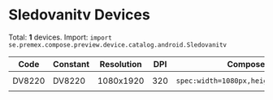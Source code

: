 # Sledovanitv Devices

Total: **1** devices. Import: `import se.premex.compose.preview.device.catalog.android.Sledovanitv`

| Code | Constant | Resolution | DPI | Compose Spec | Preview Usage |
|------|----------|------------|-----|-------------|---------------|
| DV8220 | DV8220 | 1080x1920 | 320 | `spec:width=1080px,height=1920px,dpi=320` | `@Preview(device = Sledovanitv.DV8220)` |

<!-- Generated automatically. Do not edit manually. -->
